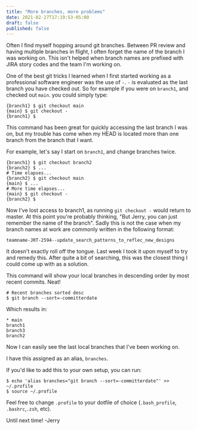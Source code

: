 ```yaml
---
title: "More branches, more problems"
date: 2021-02-27T17:19:53-05:00
draft: false
published: false
---
```


Often I find myself hopping around git branches. Between PR review and having multiple branches in flight, I often forget the name of the branch I was working on. This isn't helped when branch names are prefixed with JIRA story codes and the team I'm working on. 

One of the best git tricks I learned when I first started working as a professional software engineer was the use of `-`. `-` is evaluated as the last branch you have checked out. So for example if you were on `branch1`, and checked out `main`. you could simply type:
```shell
{branch1} $ git checkout main 
{main} $ git checkout - 
{branch1} $ 
```

This command has been great for quickly accessing the last branch I was on, but my trouble has come when my HEAD is located more than one branch from the branch that I want. 

For example, let's say I start on `branch1`, and change branches twice.

```shell
{branch1} $ git checkout branch2 
{branch2} $ ...
# Time elapses...
{branch2} $ git checkout main 
{main} $ ...
# More time elapses...
{main} $ git checkout - 
{branch2} $ 
```

Now I've lost access to branch1, as running `git checkout -` would return to master. At this point you're probably thinking, "But Jerry, you can just remember the name of the branch". Sadly this is not the case when my branch names at work are commonly written in the following format:
```
teamname-JRT-2594--update_search_patterns_to_reflec_new_designs
```

It doesn't exactly roll off the tongue. Last week I took it upon myself to try and remedy this. After quite a bit of searching, this was the closest thing I could come up with as a solution. 

This command will show your local branches in descending order by most recent commits. Neat!

```shell
# Recent branches sorted desc 
$ git branch --sort=-committerdate
```
Which results in:
```shell
* main
branch1
branch3
branch2
```

Now I can easily see the last local branches that I've been working on. 

I have this assigned as an alias, `branches`.

If you'd like to add this to your own setup, you can run:
```shell
$ echo 'alias branches="git branch --sort=-committerdate"' >> ~/.profile
$ source ~/.profile
```

Feel free to change `.profile` to your dotfile of choice (`.bash_profile`, `.bashrc`,`.zsh`, etc).

Until next time!
 -Jerry
